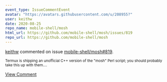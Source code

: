 ```yaml
---
event_type: IssueCommentEvent
avatar: "https://avatars.githubusercontent.com/u/208955?"
user: keithw
date: 2020-08-25
repo_name: mobile-shell/mosh
html_url: https://github.com/mobile-shell/mosh/issues/819
repo_url: https://github.com/mobile-shell/mosh
---
```


<a href='https://github.com/keithw' target='_blank'>keithw</a> commented on issue <a href='https://github.com/mobile-shell/mosh/issues/819' target='_blank'>mobile-shell/mosh#819</a>.

<small>Termux is shipping an unofficial C++ version of the "mosh" Perl script; you should probably take this up with them....</small>

<a href='https://github.com/mobile-shell/mosh/issues/819' target='_blank'>View Comment</a>